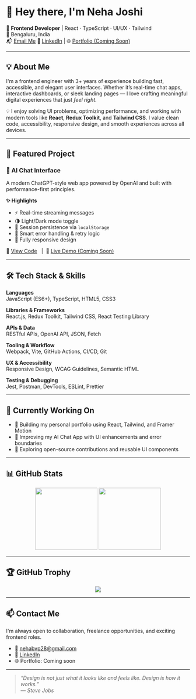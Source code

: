 # 👋 Hey there, I'm Neha Joshi

🎯 **Frontend Developer** | React · TypeScript · UI/UX · Tailwind  
📍 Bengaluru, India  
📬 [Email Me](mailto:nehabvp28@gmail.com)
🔗 [LinkedIn](https://www.linkedin.com/in/neha-joshi-722b29257/) | 🌐 [Portfolio (Coming Soon)]()

---

## 💡 About Me

I'm a frontend engineer with 3+ years of experience building fast, accessible, and elegant user interfaces. Whether it’s real-time chat apps, interactive dashboards, or sleek landing pages — I love crafting meaningful digital experiences that just *feel right*.

💡 I enjoy solving UI problems, optimizing performance, and working with modern tools like **React**, **Redux Toolkit**, and **Tailwind CSS**. I value clean code, accessibility, responsive design, and smooth experiences across all devices.

---

## 🚀 Featured Project

### 🧠 AI Chat Interface  
A modern ChatGPT-style web app powered by OpenAI and built with performance-first principles.  

**✨ Highlights**  
- ⚡ Real-time streaming messages  
- 🌗 Light/Dark mode toggle  
- 💾 Session persistence via `localStorage`  
- 🔁 Smart error handling & retry logic  
- 📱 Fully responsive design  

🔗 [View Code](https://github.com/nehabvp288/ai-chat-interface) &nbsp;&nbsp;|&nbsp;&nbsp;🚀 [Live Demo (Coming Soon)]()

---

## 🛠️ Tech Stack & Skills

**Languages**  
JavaScript (ES6+), TypeScript, HTML5, CSS3

**Libraries & Frameworks**  
React.js, Redux Toolkit, Tailwind CSS, React Testing Library

**APIs & Data**  
RESTful APIs, OpenAI API, JSON, Fetch

**Tooling & Workflow**  
Webpack, Vite, GitHub Actions, CI/CD, Git

**UX & Accessibility**  
Responsive Design, WCAG Guidelines, Semantic HTML

**Testing & Debugging**  
Jest, Postman, DevTools, ESLint, Prettier

---

## 🔧 Currently Working On

- 🎨 Building my personal portfolio using React, Tailwind, and Framer Motion  
- 💬 Improving my AI Chat App with UI enhancements and error boundaries  
- 🤝 Exploring open-source contributions and reusable UI components  

---

## 📊 GitHub Stats

<div align="center">
  <img height="170" src="https://github-readme-stats.vercel.app/api?username=nehabvp288&show_icons=true&theme=tokyonight&hide=stars&hide_border=true" />
  <img height="170" src="https://github-readme-stats.vercel.app/api/top-langs/?username=nehabvp288&layout=compact&theme=tokyonight&hide_border=true" />
</div>

---

## 🏆 GitHub Trophy

<div align="center">
  <img src="https://github-profile-trophy.vercel.app/?username=nehabvp288&theme=gruvbox&margin-w=10&no-bg=true" />
</div>

---

## 📫 Contact Me

I'm always open to collaboration, freelance opportunities, and exciting frontend roles.  
- 📧 [nehabvp28@gmail.com](mailto:nehabvp28@gmail.com)  
- 💼 [LinkedIn](https://www.linkedin.com/in/neha-joshi-722b29257/)  
- 🌐 Portfolio: Coming soon

---

> _“Design is not just what it looks like and feels like. Design is how it works.”_  
> — *Steve Jobs*
